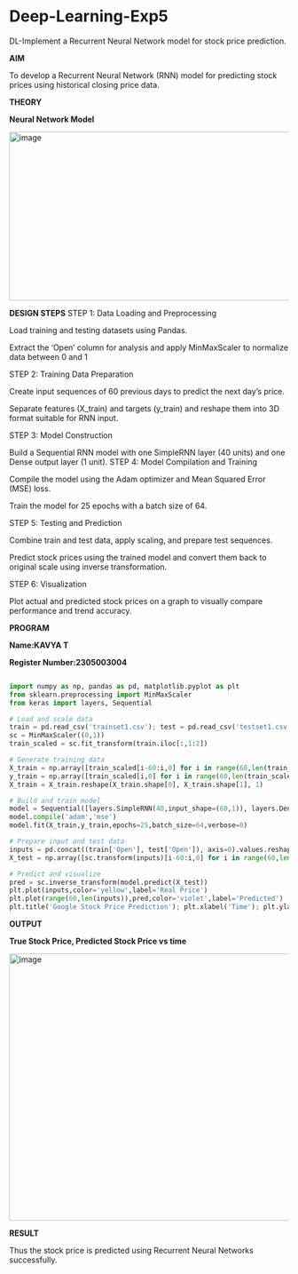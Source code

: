 # Deep-Learning-Exp5

DL-Implement a Recurrent Neural Network model for stock price prediction.

**AIM**

To develop a Recurrent Neural Network (RNN) model for predicting stock prices using historical closing price data.

**THEORY**

**Neural Network Model**

<img width="631" height="304" alt="image" src="https://github.com/user-attachments/assets/dda92d13-6fbf-4638-bc5a-5c5e09d80b75" />


**DESIGN STEPS**
STEP 1: Data Loading and Preprocessing

Load training and testing datasets using Pandas.

Extract the ‘Open’ column for analysis and apply MinMaxScaler to normalize data between 0 and 1

STEP 2: Training Data Preparation

Create input sequences of 60 previous days to predict the next day’s price.

Separate features (X_train) and targets (y_train) and reshape them into 3D format suitable for RNN input.

STEP 3: Model Construction

Build a Sequential RNN model with one SimpleRNN layer (40 units) and one Dense output layer (1 unit).
STEP 4: Model Compilation and Training

Compile the model using the Adam optimizer and Mean Squared Error (MSE) loss.

Train the model for 25 epochs with a batch size of 64.

STEP 5: Testing and Prediction

Combine train and test data, apply scaling, and prepare test sequences.

Predict stock prices using the trained model and convert them back to original scale using inverse transformation.

STEP 6: Visualization

Plot actual and predicted stock prices on a graph to visually compare performance and trend accuracy.

**PROGRAM**

**Name:KAVYA T**

**Register Number:2305003004**
```python

import numpy as np, pandas as pd, matplotlib.pyplot as plt
from sklearn.preprocessing import MinMaxScaler
from keras import layers, Sequential

# Load and scale data
train = pd.read_csv('trainset1.csv'); test = pd.read_csv('testset1.csv')
sc = MinMaxScaler((0,1))
train_scaled = sc.fit_transform(train.iloc[:,1:2])

# Generate training data
X_train = np.array([train_scaled[i-60:i,0] for i in range(60,len(train_scaled))])
y_train = np.array([train_scaled[i,0] for i in range(60,len(train_scaled))])
X_train = X_train.reshape(X_train.shape[0], X_train.shape[1], 1)

# Build and train model
model = Sequential([layers.SimpleRNN(40,input_shape=(60,1)), layers.Dense(1)])
model.compile('adam','mse')
model.fit(X_train,y_train,epochs=25,batch_size=64,verbose=0)

# Prepare input and test data
inputs = pd.concat((train['Open'], test['Open']), axis=0).values.reshape(-1,1)
X_test = np.array([sc.transform(inputs)[i-60:i,0] for i in range(60,len(inputs))]).reshape(-1,60,1)

# Predict and visualize
pred = sc.inverse_transform(model.predict(X_test))
plt.plot(inputs,color='yellow',label='Real Price')
plt.plot(range(60,len(inputs)),pred,color='violet',label='Predicted')
plt.title('Google Stock Price Prediction'); plt.xlabel('Time'); plt.ylabel('Price'); plt.legend(); plt.show()
```


**OUTPUT**

**True Stock Price, Predicted Stock Price vs time**

<img width="659" height="481" alt="image" src="https://github.com/user-attachments/assets/e6a84ba8-c970-4f39-9b0f-fb66d84ce2a1" />



**RESULT**

Thus the stock price is predicted using Recurrent Neural Networks successfully.
